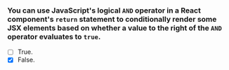 ### You can use JavaScript's logical `AND` operator in a React component's `return` statement to conditionally render some JSX elements based on whether a value to the right of the `AND` operator evaluates to `true`.

- [ ] True.
- [x] False.
